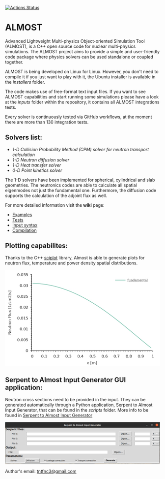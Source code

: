 [![Actions Status](https://github.com/FrancisKhan/ALMOST/workflows/CI-Linux/badge.svg)](https://github.com/FrancisKhan/ALMOST/actions)

# ALMOST

Advanced Lightweight Multi-physics Object-oriented Simulation Tool (ALMOST), is a C++ open source code for nuclear multi-physics simulations. The ALMOST project aims to provide a simple and user-friendly code package where physics solvers can be used standalone or coupled together.

ALMOST is being developed on Linux for Linux. However, you don't need to compile it if you just want to play with it, the Ubuntu installer is available in the *installers* folder.

The code makes use of free-format text input files. If you want to see ALMOST capabilities and start running some simulations please have a look at the *inputs* folder within the repository, it contains all ALMOST integrations tests.

Every solver is continuously tested via GitHub workflows, at the moment there are more than 130 integration tests.

## Solvers list:
* *1-D Collision Probability Method (CPM) solver for neutron transport calculation*
* *1-D Neutron diffusion solver*
* *1-D Heat transfer solver*
* *0-D Point kinetics solver*

The 1-D solvers have been implemented for spherical, cylindrical and slab geometries. The neutronics codes are able to calculate all spatial eigenmodes not just the fundamental one. Furthermore, the diffusion code supports the calculation of the adjoint flux as well.

For more detailed information visit the **wiki** page:
* [Examples](https://github.com/FrancisKhan/ALMOST/wiki/Examples)
* [Tests](https://github.com/FrancisKhan/ALMOST/wiki/Tests)
* [Input syntax](https://github.com/FrancisKhan/ALMOST/wiki/Input-syntax)
* [Compilation](https://github.com/FrancisKhan/ALMOST/wiki/Compilation)

## Plotting capabilites:

Thanks to the C++ [sciplot](https://github.com/sciplot/sciplot/) library, Almost is able to generate plots for neutron flux, temperature and power density spatial distributions.

![Neutron flux Almost plot](https://github.com/FrancisKhan/Wiki/blob/c64b2e447c19588091681c461ba999a606d418ed/neutronflux.jpg)

## Serpent to Almost Input Generator GUI application:

Neutron cross sections need to be provided in the input. They can be generated automatically through a Python application, Serpent to Almost Input Generator, that can be found in the *scripts* folder. More info to be found in [Serpent to Almost Input Generator](https://github.com/FrancisKhan/ALMOST/wiki/Serpent-to-Almost-Input-Generator)

![Serpent-to-Almost-Input-Generator](https://github.com/FrancisKhan/Wiki/blob/main/GUI_Picture.png)

Author's email: tntfnc3@gmail.com
